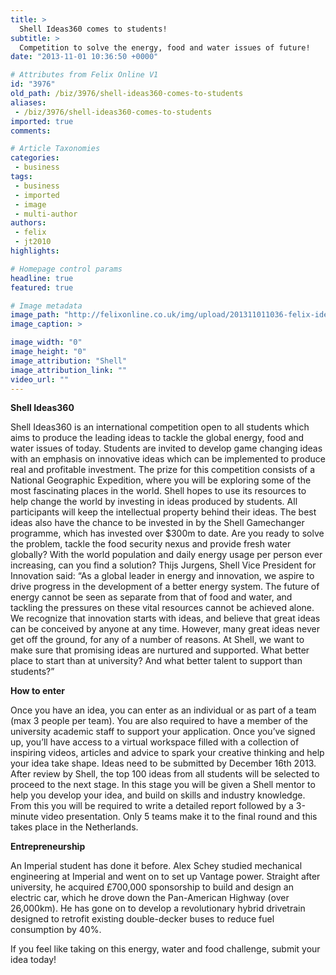```yaml
---
title: >
  Shell Ideas360 comes to students!
subtitle: >
  Competition to solve the energy, food and water issues of future!
date: "2013-11-01 10:36:50 +0000"

# Attributes from Felix Online V1
id: "3976"
old_path: /biz/3976/shell-ideas360-comes-to-students
aliases:
 - /biz/3976/shell-ideas360-comes-to-students
imported: true
comments:

# Article Taxonomies
categories:
 - business
tags:
 - business
 - imported
 - image
 - multi-author
authors:
 - felix
 - jt2010
highlights:

# Homepage control params
headline: true
featured: true

# Image metadata
image_path: "http://felixonline.co.uk/img/upload/201311011036-felix-ideas360-what-if.jpg"
image_caption: >

image_width: "0"
image_height: "0"
image_attribution: "Shell"
image_attribution_link: ""
video_url: ""
---
```


__Shell Ideas360__

Shell Ideas360 is an international competition open to all students which aims to produce the leading ideas to tackle the global energy, food and water issues of today. Students are invited to develop game changing ideas with an emphasis on innovative ideas which can be implemented to produce real and profitable investment. The prize for this competition consists of a National Geographic Expedition, where you will be exploring some of the most fascinating places in the world. Shell hopes to use its resources to help change the world by investing in ideas produced by students. All participants will keep the intellectual property behind their ideas. The best ideas also have the chance to be invested in by the Shell Gamechanger programme, which has invested over $300m to date.
 Are you ready to solve the problem, tackle the food security nexus and provide fresh water globally? With the world population and daily energy usage per person ever increasing, can you find a solution?
 Thijs Jurgens, Shell Vice President for Innovation said: “As a global leader in energy and innovation, we aspire to drive progress in the development of a better energy system. The future of energy cannot be seen as separate from that of food and water, and tackling the pressures on these vital resources cannot be achieved alone. We recognize that innovation starts with ideas, and believe that great ideas can be conceived by anyone at any time. However, many great ideas never get off the ground, for any of a number of reasons. At Shell, we want to make sure that promising ideas are nurtured and supported. What better place to start than at university? And what better talent to support than students?”

__How to enter__

Once you have an idea, you can enter as an individual or as part of a team (max 3 people per team). You are also required to have a member of the university academic staff to support your application. Once you’ve signed up, you’ll have access to a virtual workspace filled with a collection of inspiring videos, articles and advice to spark your creative thinking and help your idea take shape. Ideas need to be submitted by December 16th 2013. After review by Shell, the top 100 ideas from all students will be selected to proceed to the next stage. In this stage you will be given a Shell mentor to help you develop your idea, and build on skills and industry knowledge. From this you will be required to write a detailed report followed by a 3-minute video presentation. Only 5 teams make it to the final round and this takes place in the Netherlands.

__Entrepreneurship__

An Imperial student has done it before. Alex Schey studied mechanical engineering at Imperial and went on to set up Vantage power. Straight after university, he acquired £700,000 sponsorship to build and design an electric car, which he drove down the Pan-American Highway (over 26,000km). He has gone on to develop a revolutionary hybrid drivetrain designed to retrofit existing double-decker buses to reduce fuel consumption by 40%.

If you feel like taking on this energy, water and food challenge, submit your idea today!
